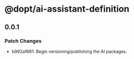 # @dopt/ai-assistant-definition

## 0.0.1

### Patch Changes

- b992af681: Begin versioning/publishing the AI packages.
